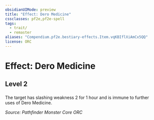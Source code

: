 ```yaml
---
obsidianUIMode: preview
title: "Effect: Dero Medicine"
cssclasses: pf2e,pf2e-spell
tags:
  - trait/
  - remaster
aliases: "Compendium.pf2e.bestiary-effects.Item.vqKBIflXiAmCx5QQ"
license: ORC
---
```

# Effect: Dero Medicine
## Level 2
### 






The target has slashing weakness 2 for 1 hour and is immune to further uses of Dero Medicine.

*Source: Pathfinder Monster Core*
*ORC*